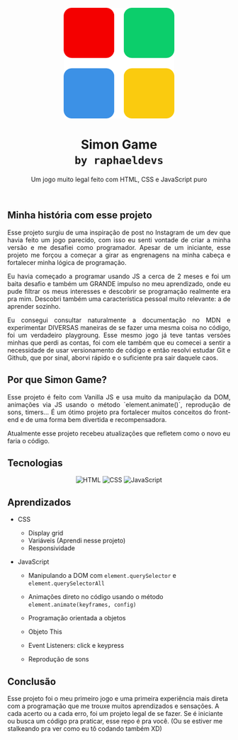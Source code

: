 <p align="center">
  <img alt="Switch Game" src="switchImage.png" width="250px">
</p>

<h1 align="center">
  Simon Game <br>
  <code>by raphaeldevs</code>
</h1>

<p align="center">
  Um jogo muito legal feito com HTML, CSS e JavaScript puro
</p>

<br>


## Minha história com esse projeto

<p align="justify">Esse projeto surgiu de uma inspiração de post no Instagram de um dev que havia feito um jogo parecido, com isso eu senti vontade de criar a minha versão e me desafiei como programador. Apesar de um iniciante, esse projeto me forçou a começar a girar as engrenagens na minha cabeça e fortalecer minha lógica de programação.</p>

<p align="justify">Eu havia começado a programar usando JS a cerca de 2 meses e foi um baita desafio e também um GRANDE impulso no meu aprendizado, onde eu pude filtrar os meus interesses e descobrir se programação realmente era pra mim. Descobri também uma característica pessoal muito relevante: a de aprender sozinho.</p>

<p align="justify">Eu consegui consultar naturalmente a documentação no MDN e experimentar DIVERSAS maneiras de se fazer uma mesma coisa no código, foi um verdadeiro playgroung. Esse mesmo jogo já teve tantas versões minhas que perdi as contas, foi com ele também que eu comecei a sentir a necessidade de usar versionamento de código e então resolvi estudar Git e Github, que por sinal, aborvi rápido e o suficiente pra sair daquele caos.</p>

## Por que Simon Game?

<p align="justify">
Esse projeto é feito com Vanilla JS e usa muito da manipulação da DOM, animações via JS usando o método `element.animate()`, reprodução de sons, timers... É um ótimo projeto pra fortalecer muitos conceitos do front-end e de uma forma bem divertida e recompensadora.

Atualmente esse projeto recebeu atualizações que refletem como o novo eu faria o código.</p>

## Tecnologias
    
<p align="center">

  <img src="https://img.shields.io/badge/HTML-%237159c1?style=badge&logo=html5" alt="HTML">

  <img src="https://img.shields.io/badge/CSS-%237159c1?style=badge&logo=css3" alt="CSS">

  <img src="https://img.shields.io/badge/JavaScript-%237159c1?style=badge&logo=javascript" alt="JavaScript">

</p>

## Aprendizados

* CSS
  * Display grid
  * Variáveis (Aprendi nesse projeto)
  * Responsividade
  
* JavaScript
  * Manipulando a DOM com `element.querySelector` e `element.querySelectorAll`

  * Animações direto no código usando o método `element.animate(keyframes, config)`

  * Programação orientada a objetos

  * Objeto This

  * Event Listeners: click e keypress

  * Reprodução de sons


## Conclusão

Esse projeto foi o meu primeiro jogo e uma primeira experiência mais direta com a programação que me trouxe muitos aprendizados e sensações. A cada acerto ou a cada erro, foi um projeto legal de se fazer. Se é iniciante ou busca um código pra praticar, esse repo é pra você. (Ou se estiver me stalkeando pra ver como eu tô codando também XD)
